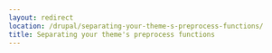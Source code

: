 ```yaml
---
layout: redirect
location: /drupal/separating-your-theme-s-preprocess-functions/
title: Separating your theme's preprocess functions
---
```

